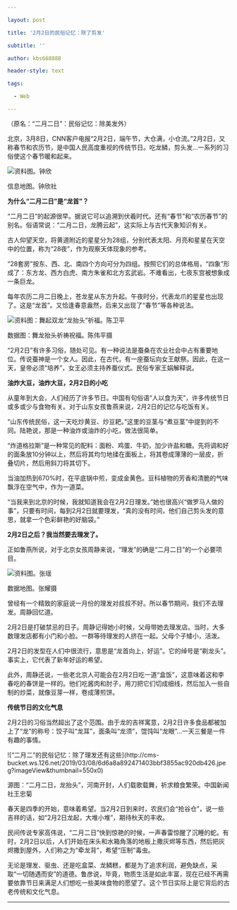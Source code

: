 ---
layout: post
title: '2月2日的民俗记忆：除了剪发'
subtitle: ''
author: kbs668888
header-style: text
tags:
  - Web
---
（原名：“二月二日”：民俗记忆：除美发外）

北京，3月8日，CNN客户电报“2月2日，端午节，大仓满，小仓流。”2月2日，又称春节和农历节，是中国人民高度重视的传统节日。吃龙鳞，剪头发…一系列的习俗使这个春节暖和起来。

![资料图。钟欣](http://crawl.ws.126.net/a159e0a58882fc78fdfa2c07c4c83b61.jpg)

信息地图。钟欣社

 **为什么“二月二日”是“龙首”？**

“二月二日”的起源很早。据说它可以追溯到伏羲时代。还有“春节”和“农历春节”的别名。俗语常说：“二月二日，龙腾云起”，这实际上与古代天象知识有关。

古人仰望天空，将黄道附近的星星分为28组，分别代表太阳、月亮和星星在天空中的位置，称为“28夜”，作为观察天体现象的参考。

“28套房”按东、西、北、南四个方向可分为四组。按照它们的总体格局，“四象”形成了：东方龙、西方白虎、南方朱雀和北方玄武岩。不难看出，七夜东宫被想象成一条巨龙。

每年农历二月二日晚上，苍龙星从东方升起。午夜时分，代表龙爪的星星也出现了。这是“龙首”。又恰逢春意盎然，后来又出现了“春节”等各种说法。

![资料图：舞起双龙“龙抬头”祈福。陈卫平](http://crawl.ws.126.net/d235fc04448f222ce921642c2cbed2db.jpg)

数据图：舞龙抬头祈祷祝福。陈伟平摄

“2月2日”有许多习俗，随处可见。有一种说法是蚕桑在农业社会中占有重要地位。传说蚕神是一个女人。因此，在古代，有一座蚕坛向女王献祭。因此，在这一天，皇帝必须“培养”，女王必须主持养蚕仪式。民俗专家王娟解释说。

 **油炸大豆，油炸大豆，2月2日的小吃**

从童年到大会，人们经历了许多节日。中国有句俗语“人以食为天”，许多传统节日或多或少与食物有关。对于山东女孩鲁燕来说，2月2日的记忆与吃饭有关。

“山东传统民俗，这一天吃炒黄豆、炒豆耙。”这里的豆茎与“煮豆茎”中提到的不同。陆艳说，那是一种油炸或油炸的小吃，做法很简单。

“炸道格拉斯”是一种常见的配料：面粉、鸡蛋、牛奶，加少许盐和糖。先将调和好的面条放10分钟以上，然后将其均匀地揉在面板上，将其卷成薄薄的一层皮，折叠切片，然后用斜刀将其切下。

当油加热到670%时，在平底锅中煎，变成金黄色。豆科植物的芳香和清脆的气味飘浮在空气中，作为一道菜。

“当我来到北京的时候，我就知道我会在2月2日理发。”她也很高兴“做罗马人做的事”，只要有时间，每到2月2日就要理发，“真的没有时间，他们自己剪头发的意思，就拿一个色彩鲜艳的好脑袋。”

 **2月2日之后？我当然要去理发了。**

正如鲁燕所说，对于北京女孩周静来说，“理发”的确是“二月二日”的一个必要项目。

![资料图。张瑶](http://crawl.ws.126.net/5babee22c08b60ff0c2d637073890543.jpg)

数据地图。张耀摄

曾经有一个精致的家庭说一月份的理发对叔叔不好。所以春节期间，我们不去理发。周静回忆道。

2月2日是打破禁忌的日子。周静记得她小时候，父母带她去理发店。当时，大多数理发店都有小门和小脸。一群等待理发的人挤在一起。父母个子矮小，活泼。

2月2日的发型在人们中很流行，意思是“龙首向上，好运”。它的绰号是“剃龙头”。事实上，它代表了新年好运的希望。

此外，周静还说，一些老北京人可能会在2月2日吃一道“盒饭”，这意味着这和李春吃的春饼是一样的。他们吃酱肉和肘子，用刀把它们切成细线，然后加入一些自制的炒菜，就像豆芽一样，卷成薄煎饼。

 **传统节日的文化气息**

2月2日的习俗当然超出了这个范围。由于龙的吉祥寓意，2月2日许多食品都被加上了“龙”的称号：饺子叫“龙耳”，面条叫“龙须”，馄饨叫“龙眼”…一天三餐是一件有趣的事情。

![“二月二”的民俗记忆：除了理发还有这些](http://cms-
bucket.ws.126.net/2019/03/08/6d6a8a892471403bbf3855ac920db426.jpeg?imageView&thumbnail=550x0)  

源图：“二月二日，龙抬头”，河南开封，人们载歌载舞，祈求粮食繁荣。中国新闻社王忠菊

春天是四季的开始，意味着希望。当2月2日到来时，农民们会“抢谷仓”，说一些吉祥的话，如“2月2日龙起，大堆小堆”，期待秋天的丰收。

民间传说专家高伟说，“二月二日”快到惊艳的时候，一声春雷惊醒了沉睡的蛇。有时，2月2日以后，人们开始在床头和水箱角落的地板上撒灰烬等东西，然后把灰烬撒到屋外，人们称之为“牵龙背”，希望“压制”毒虫。

无论是理发、驱虫、还是吃盒菜、龙鳞糕，都是为了追求利润，避免缺点，采取“一切随遇而安”的道德。鲁彦说，毕竟，物质生活是如此丰富，现在已经不再需要依靠节日来满足人们想吃一些美味食物的愿望了。这个节日实际上是它背后的古老传统和文化气息。  
  
---

